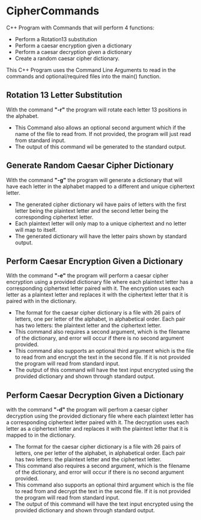 # __CipherCommands__
C++ Program with Commands that will perform 4 functions: 
- Perform a Rotation13 substitution
- Perform a caesar encryption given a dictionary
- Perform a caesar decryption given a dictionary
- Create a random caesar cipher dictionary.

This C++ Program uses the Command Line Arguments to read in the commands and optional/required files into the main() function.

## Rotation 13 Letter Substitution
With the command __"-r"__ the program will rotate each letter 13 positions in the alphabet.
- This Command also allows an optional second argument which if the name of the file to read from. If not provided, the program will just read from standard input.
- The output of this command wil be generated to the standard output.

## Generate Random Caesar Cipher Dictionary
With the command __"-g"__ the program will generate a dictionary that will have each letter in the alphabet mapped to a different and unique ciphertext letter.
- The generated cipher dictionary wil have pairs of letters with the first letter being the plaintext letter and the second letter being the corresponding ciphertext letter.
- Each plaintext letter will only map to a unique ciphertext and no letter will map to itself.
- The generated dictionary will have the letter pairs shown by standard output.

## Perform Caesar Encryption Given a Dictionary
With the command __"-e"__ the program will perform a caesar cipher encryption using a provided dictionary file where each plaintext letter has a corresponding ciphertext letter paired with it. The encryption uses each letter as a plaintext letter and replaces it with the ciphertext letter that it is paired with in the dictionary.
- The format for the caesar cipher dictionary is a file with 26 pairs of letters, one per letter of the alphabet, in alphabetical order. Each pair has two letters: the plaintext letter and the ciphertext letter.
- This command also requires a second argument, which is the filename of the dictionary, and error will occur if there is no second argument provided.
- This command also supports an optional third argument which is the file to read from and encrypt the text in the second file. If it is not provided the program will read from standard input. 
- The output of this command will have the text input encrypted using the provided dictionary and shown through standard output. 


## Perform Caesar Decryption Given a Dictionary
with the command __"-d"__ the program will perfrom a caesar cipher decryption using the provided dictionary file where each plaintext letter has a corresponding ciphertext letter paired with it. The decryption uses each letter as a ciphertext letter and replaces it with the plaintext letter that it is mapped to in the dictionary.
- The format for the caesar cipher dictionary is a file with 26 pairs of letters, one per letter of the alphabet, in alphabetical order. Each pair has two letters: the plaintext letter and the ciphertext letter.
- This command also requires a second argument, which is the filename of the dictionary, and error will occur if there is no second argument provided.
- This command also supports an optional third argument which is the file to read from and decrypt the text in the second file. If it is not provided the program will read from standard input. 
- The output of this command will have the text input encrypted using the provided dictionary and shown through standard output.
